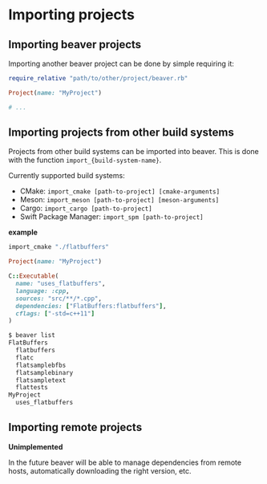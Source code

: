 # Importing projects

## Importing beaver projects

Importing another beaver project can be done by simple requiring it:

```ruby
require_relative "path/to/other/project/beaver.rb"

Project(name: "MyProject")

# ...
```

## Importing projects from other build systems

Projects from other build systems can be imported into beaver. This is done with
the function `import_{build-system-name}`.

Currently supported build systems:
- CMake: `import_cmake [path-to-project] [cmake-arguments]`
- Meson: `import_meson [path-to-project] [meson-arguments]`
- Cargo: `import_cargo [path-to-project]`
- Swift Package Manager: `import_spm [path-to-project]`

**example**
```ruby
import_cmake "./flatbuffers"

Project(name: "MyProject")

C::Executable(
  name: "uses_flatbuffers",
  language: :cpp,
  sources: "src/**/*.cpp",
  dependencies: ["FlatBuffers:flatbuffers"],
  cflags: ["-std=c++11"]
)
```

```sh
$ beaver list
FlatBuffers
  flatbuffers
  flatc
  flatsamplebfbs
  flatsamplebinary
  flatsampletext
  flattests
MyProject
  uses_flatbuffers
```

## Importing remote projects

**Unimplemented**

In the future beaver will be able to manage dependencies from remote hosts,
automatically downloading the right version, etc.
